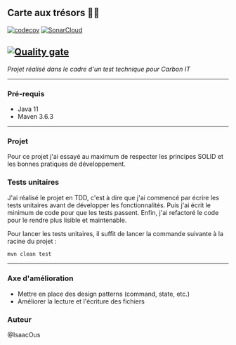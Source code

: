 ## Carte aux trésors 🏴‍☠️

[![codecov](https://codecov.io/gh/IsaacOus/carte-tresor-carbon-it/branch/main/graph/badge.svg?token=FALO81VHPO)](https://codecov.io/gh/IsaacOus/carte-tresor-carbon-it)
[![SonarCloud](https://github.com/IsaacOus/carte-tresor-carbon-it/actions/workflows/build.yml/badge.svg)](https://github.com/IsaacOus/carte-tresor-carbon-it/actions/workflows/build.yml)

[![Quality gate](https://sonarcloud.io/api/project_badges/quality_gate?project=isaacous_carte-tresor)](https://sonarcloud.io/summary/new_code?id=isaacous_carte-tresor)
---
_Projet réalisé dans le cadre d'un test technique pour Carbon IT_

---
### Pré-requis

- Java 11
- Maven 3.6.3

---

### Projet

Pour ce projet j'ai essayé au maximum de respecter les principes SOLID et les bonnes pratiques de développement.


### Tests unitaires

J'ai réalisé le projet en TDD, c'est à dire que j'ai commencé par écrire les tests unitaires avant de développer les fonctionnalités.
Puis j'ai écrit le minimum de code pour que les tests passent. Enfin, j'ai refactoré le code pour le rendre plus lisible et maintenable.

Pour lancer les tests unitaires, il suffit de lancer la commande suivante à la racine du projet :

```bash
mvn clean test
```
---


### Axe d'amélioration

- Mettre en place des design patterns (command, state, etc.)
- Améliorer la lecture et l'écriture des fichiers


### Auteur
@IsaacOus



